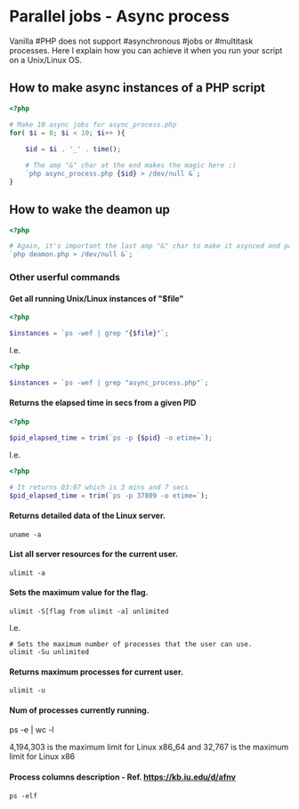 # Parallel jobs - Async process
Vanilla #PHP does not support #asynchronous #jobs or #multitask processes. Here I explain how you can achieve it when you run your script on a Unix/Linux OS.

## How to make async instances of a PHP script

```php
<?php

# Make 10 async jobs for async_process.php
for( $i = 0; $i < 10; $i++ ){
    
    $id = $i . '_' . time();

    # The amp "&" char at the end makes the magic here ;)
    `php async_process.php {$id} > /dev/null &`; 
}
```

## How to wake the deamon up
```php
<?php

# Again, it's important the last amp "&" char to make it asynced and pass this call to Unix/Linux kernel
`php deamon.php > /dev/null &`;
```

### Other userful commands

####  Get all running Unix/Linux instances of "$file"
```php
<?php

$instances = `ps -wef | grep "{$file}"`;
```

I.e.
```php
<?php

$instances = `ps -wef | grep "async_process.php"`;
```

#### Returns the elapsed time in secs from a given PID
```php
<?php

$pid_elapsed_time = trim(`ps -p {$pid} -o etime=`);
```

I.e.
```php
<?php

# It returns 03:07 which is 3 mins and 7 secs
$pid_elapsed_time = trim(`ps -p 37809 -o etime=`);
```


#### Returns detailed data of the Linux server.
```
uname -a 
```

#### List all server resources for the current user.
```
ulimit -a 
```

#### Sets the maximum value for the flag.
```
ulimit -S[flag from ulimit -a] unlimited 
```
I.e.
```
# Sets the maximum number of processes that the user can use.
ulimit -Su unlimited 
```

#### Returns maximum processes for current user.
```
ulimit -u 
```

#### Num of processes currently running.
ps -e | wc -l 

4,194,303 is the maximum limit for Linux x86_64
and 32,767 is the maximum limit for Linux x86

#### Process columns description - Ref. https://kb.iu.edu/d/afnv
```
ps -elf
```
